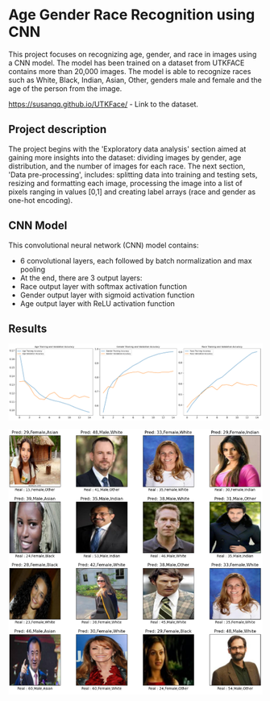 

# Age Gender Race Recognition using CNN

This project focuses on recognizing age, gender, and race in images using a CNN model. The model has been trained on a dataset from UTKFACE contains more than 20,000 images. The model is able to recognize races such as White, Black, Indian, Asian, Other, genders male and female and the age of the person from the image.

https://susanqq.github.io/UTKFace/  - Link to the dataset.



## Project description
The project begins with the 'Exploratory data analysis' section aimed at gaining more insights into the dataset: dividing images by gender, age distribution, and the number of images for each race. The next section, 'Data pre-processing', includes: splitting data into training and testing sets, resizing and formatting each image, processing the image into a list of pixels ranging in values [0,1] and creating label arrays (race and gender as one-hot encoding).

## CNN Model

This convolutional neural network (CNN) model contains: 

- 6 convolutional layers, each followed by batch normalization and max pooling 
- At the end, there are 3 output layers: 
- Race output layer with softmax activation function 
- Gender output layer with sigmoid activation function 
- Age output layer with ReLU activation function

## Results 

![Plot of results](./ReadmeImg/plot_results.png)

![Predictions](./ReadmeImg/predictions.png)
